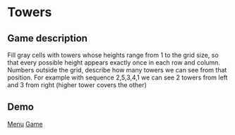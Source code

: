 # Towers
## Game description
Fill gray cells with towers whose heights range from 1 to the grid size, so that every possible height appears exactly once in each row and column. 
Numbers outside the grid, describe how many towers we can see from that position.
For example with sequence 2,5,3,4,1 we can see 2 towers from left and 3 from right (higher tower covers the other)

## Demo
[Menu](https://github.com/proman3419/Towers/blob/master/menu.png)
[Game](https://github.com/proman3419/Towers/blob/master/game.png)
